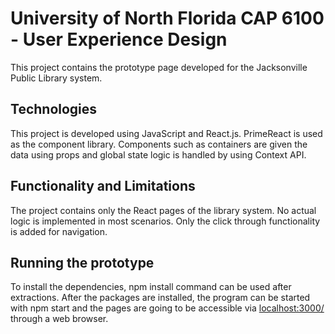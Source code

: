 # University of North Florida CAP 6100 - User Experience Design

This project contains the prototype page developed for the Jacksonville Public Library system.

## Technologies
This project is developed using JavaScript and React.js. PrimeReact is used as the component library. Components such as containers are given the data using props and global state logic is handled by using Context API.

## Functionality and Limitations
The project contains only the React pages of the library system. No actual logic is implemented in most scenarios. Only the click through functionality is added for navigation.

## Running the prototype
To install the dependencies, npm install command can be used after extractions. After the packages are installed, the program can be started with npm start and the pages are going to be accessible via [localhost:3000/](http://localhost:3000/) through a web browser.
